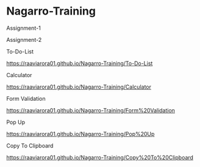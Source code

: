 # Nagarro-Training
Assignment-1

Assignment-2

To-Do-List 

https://raaviarora01.github.io/Nagarro-Training/To-Do-List

Calculator

https://raaviarora01.github.io/Nagarro-Training/Calculator

Form Validation

https://raaviarora01.github.io/Nagarro-Training/Form%20Validation

Pop Up

https://raaviarora01.github.io/Nagarro-Training/Pop%20Up

Copy To Clipboard

https://raaviarora01.github.io/Nagarro-Training/Copy%20To%20Clipboard
